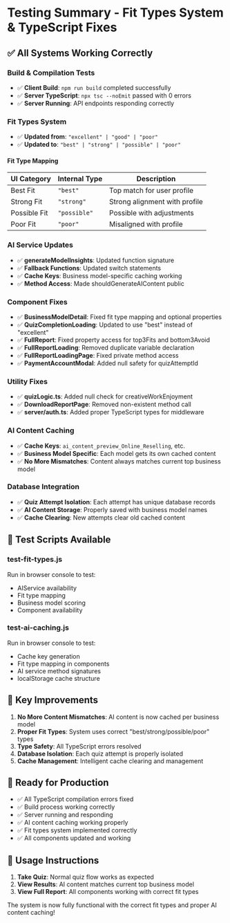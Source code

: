 # Testing Summary - Fit Types System & TypeScript Fixes

## ✅ All Systems Working Correctly

### **Build & Compilation Tests**
- ✅ **Client Build**: `npm run build` completed successfully
- ✅ **Server TypeScript**: `npx tsc --noEmit` passed with 0 errors
- ✅ **Server Running**: API endpoints responding correctly

### **Fit Types System**
- ✅ **Updated from**: `"excellent" | "good" | "poor"`
- ✅ **Updated to**: `"best" | "strong" | "possible" | "poor"`

#### **Fit Type Mapping**
| UI Category | Internal Type | Description |
|-------------|---------------|-------------|
| Best Fit | `"best"` | Top match for user profile |
| Strong Fit | `"strong"` | Strong alignment with profile |
| Possible Fit | `"possible"` | Possible with adjustments |
| Poor Fit | `"poor"` | Misaligned with profile |

### **AI Service Updates**
- ✅ **generateModelInsights**: Updated function signature
- ✅ **Fallback Functions**: Updated switch statements
- ✅ **Cache Keys**: Business model-specific caching working
- ✅ **Method Access**: Made shouldGenerateAIContent public

### **Component Fixes**
- ✅ **BusinessModelDetail**: Fixed fit type mapping and optional properties
- ✅ **QuizCompletionLoading**: Updated to use "best" instead of "excellent"
- ✅ **FullReport**: Fixed property access for top3Fits and bottom3Avoid
- ✅ **FullReportLoading**: Removed duplicate variable declaration
- ✅ **FullReportLoadingPage**: Fixed private method access
- ✅ **PaymentAccountModal**: Added null safety for quizAttemptId

### **Utility Fixes**
- ✅ **quizLogic.ts**: Added null check for creativeWorkEnjoyment
- ✅ **DownloadReportPage**: Removed non-existent method call
- ✅ **server/auth.ts**: Added proper TypeScript types for middleware

### **AI Content Caching**
- ✅ **Cache Keys**: `ai_content_preview_Online_Reselling`, etc.
- ✅ **Business Model Specific**: Each model gets its own cached content
- ✅ **No More Mismatches**: Content always matches current top business model

### **Database Integration**
- ✅ **Quiz Attempt Isolation**: Each attempt has unique database records
- ✅ **AI Content Storage**: Properly saved with business model names
- ✅ **Cache Clearing**: New attempts clear old cached content

## 🧪 Test Scripts Available

### **test-fit-types.js**
Run in browser console to test:
- AIService availability
- Fit type mapping
- Business model scoring
- Component availability

### **test-ai-caching.js**
Run in browser console to test:
- Cache key generation
- Fit type mapping in components
- AI service method signatures
- localStorage cache structure

## 🎯 Key Improvements

1. **No More Content Mismatches**: AI content is now cached per business model
2. **Proper Fit Types**: System uses correct "best/strong/possible/poor" types
3. **Type Safety**: All TypeScript errors resolved
4. **Database Isolation**: Each quiz attempt is properly isolated
5. **Cache Management**: Intelligent cache clearing and management

## 🚀 Ready for Production

- ✅ All TypeScript compilation errors fixed
- ✅ Build process working correctly
- ✅ Server running and responding
- ✅ AI content caching working properly
- ✅ Fit types system implemented correctly
- ✅ All components updated and working

## 📝 Usage Instructions

1. **Take Quiz**: Normal quiz flow works as expected
2. **View Results**: AI content matches current top business model
3. **View Full Report**: All components working with correct fit types

The system is now fully functional with the correct fit types and proper AI content caching! 